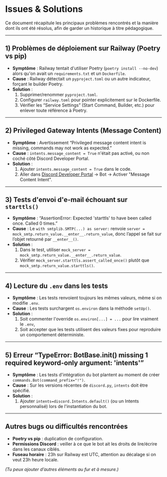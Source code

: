 # Issues & Solutions

Ce document récapitule les principaux problèmes rencontrés et la manière dont ils ont été résolus, afin de garder un historique à titre pédagogique.

---

## 1) Problèmes de déploiement sur Railway (Poetry vs pip)

- **Symptôme** : Railway tentait d'utiliser Poetry (`poetry install --no-dev`) alors qu'on avait un `requirements.txt` et un `Dockerfile`.
- **Cause** : Railway détectait un `pyproject.toml` ou un autre indicateur, forçant le builder Poetry.
- **Solution** : 
  1. Supprimer/renommer `pyproject.toml`.
  2. Configurer `railway.toml` pour pointer explicitement sur le Dockerfile.
  3. Vérifier les “Service Settings” (Start Command, Builder, etc.) pour enlever toute référence à Poetry.

---

## 2) Privileged Gateway Intents (Message Content)

- **Symptôme** : Avertissement “Privileged message content intent is missing, commands may not work as expected.”
- **Cause** : `intents.message_content = True` n'était pas activé, ou non coché côté Discord Developer Portal.
- **Solution** : 
  1. Ajouter `intents.message_content = True` dans le code.
  2. Aller dans [Discord Developer Portal](https://discord.com/developers/applications) -> Bot -> Activer "Message Content Intent".

---

## 3) Tests d'envoi d'e-mail échouant sur `starttls()`

- **Symptôme** : “AssertionError: Expected 'starttls' to have been called once. Called 0 times.”
- **Cause** : Le `with smtplib.SMTP(...) as server:` renvoie `server = mock_smtp.return_value.__enter__.return_value`, donc l’appel se fait sur l’objet retourné par `__enter__()`.
- **Solution** : 
  1. Dans le test, utiliser `mock_server = mock_smtp.return_value.__enter__.return_value`.
  2. Vérifier `mock_server.starttls.assert_called_once()` plutôt que `mock_smtp.return_value.starttls()`.

---

## 4) Lecture du `.env` dans les tests

- **Symptôme** : Les tests renvoient toujours les mêmes valeurs, même si on modifie `.env`.
- **Cause** : Les tests surchargent `os.environ` dans la méthode `setUp()`.
- **Solution** : 
  1. Soit commenter l'override `os.environ[...] = ...` pour lire vraiment le `.env`,
  2. Soit accepter que les tests utilisent des valeurs fixes pour reproduire un comportement déterministe.

---

## 5) Erreur “TypeError: BotBase.__init__() missing 1 required keyword-only argument: 'intents'”

- **Symptôme** : Les tests d'intégration du bot plantent au moment de créer `commands.Bot(command_prefix="!")`.
- **Cause** : Sur les versions récentes de `discord.py`, `intents` doit être spécifié.
- **Solution** : 
  1. Ajouter `intents=discord.Intents.default()` (ou un Intents personnalisé) lors de l'instantiation du bot.

---

## Autres bugs ou difficultés rencontrées

- **Poetry vs pip** : duplication de configuration.  
- **Permissions Discord** : veiller à ce que le bot ait les droits de lire/écrire dans les canaux ciblés.  
- **Fuseau horaire** : 23h sur Railway est UTC, attention au décalage si on veut 23h heure locale.  

*(Tu peux ajouter d’autres éléments au fur et à mesure.)*
